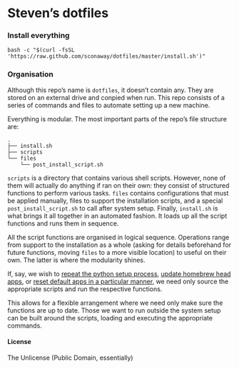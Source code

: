 # Steven’s dotfiles

### Install everything
```
bash -c "$(curl -fsSL 'https://raw.github.com/sconaway/dotfiles/master/install.sh')"
```

### Organisation
Although this repo’s name is `dotfiles`, it doesn’t contain any. They are stored on an external drive and conpied when run. This repo consists of a series of commands and files to automate setting up a new machine.


Everything is modular. The most important parts of the repo’s file structure are:

```
.
├── install.sh
├── scripts
└── files
    └── post_install_script.sh
```

`scripts` is a directory that contains various shell scripts. However, none of them will actually do anything if ran on their own: they consist of structured functions to perform various tasks. `files` contains configurations that must be applied manually, files to support the installation scripts, and a special `post_install_script.sh` to call after system setup. Finally, `install.sh` is what brings it all together in an automated fashion. It loads up all the script functions and runs them in sequence.

All the script functions are organised in logical sequence. Operations range from support to the installation as a whole (asking for details beforehand for future functions, moving `files` to a more visible location) to useful on their own. The latter is where the modularity shines.

If, say, we wish to [repeat the python setup process](https://github.com/sconaway/dotfiles/blob/1342ea4d368192783cb8507c331a9263fc901144/scripts/01_environments.sh#L10), [update homebrew head apps](https://github.com/sconaway/dotfiles/blob/1342ea4d368192783cb8507c331a9263fc901144/scripts/03_configs.sh#L42), or [reset default apps in a particular manner](https://github.com/sconaway/dotfiles/blob/1342ea4d368192783cb8507c331a9263fc901144/scripts/03_configs.sh#L5), we need only source the appropriate scripts and run the respective functions.

This allows for a flexible arrangement where we need only make sure the functions are up to date. Those we want to run outside the system setup can be built around the scripts, loading and executing the appropriate commands.

#### License
The Unlicense (Public Domain, essentially)
